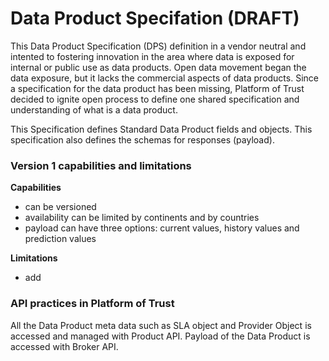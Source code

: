 # Data Product Specifation \(DRAFT\)

This Data Product Specification \(DPS\) definition in a vendor neutral and intented to fostering innovation in the area where data is exposed for internal or public use as data products. Open data movement began the data exposure, but it lacks the commercial aspects of data products. Since a specification for the data product has been missing, Platform of Trust decided to ignite open process to define one shared specification and understanding of what is a data product.

This Specification defines Standard Data Product fields and objects. This specification also defines the schemas for responses \(payload\).

### Version 1 capabilities and limitations

**Capabilities**

* can be versioned
* availability can be limited by continents and by countries
* payload can have three options: current values, history values and prediction values

**Limitations**

* add

### API practices in Platform of Trust

All the Data Product meta data such as SLA object and Provider Object is accessed and managed with Product API. Payload of the Data Product is accessed with Broker API. 

### 





